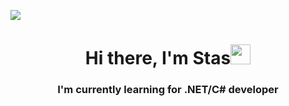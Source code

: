 [![](https://github-readme-stats.vercel.app/api?username=Chetverukhin&theme=dark)](https://github.com/anuraghazra/github-readme-stats)
<h1 align="center">Hi there, I'm Stas<img src="https://github.com/blackcater/blackcater/raw/main/images/Hi.gif" height="32"/></h1>
<h3 align="center">I'm currently learning for .NET/C# developer</h3>
